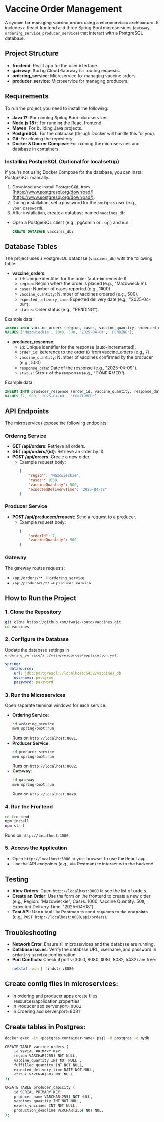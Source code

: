 # Vaccine Order Management

A system for managing vaccine orders using a microservices architecture. It includes a React frontend and three Spring Boot microservices (`gateway`, `ordering_service`, `producer_service`) that interact with a PostgreSQL database.

## Project Structure

- **frontend**: React app for the user interface.
- **gateway**: Spring Cloud Gateway for routing requests.
- **ordering\_service**: Microservice for managing vaccine orders.
- **producer\_service**: Microservice for managing producers.

## Requirements

To run the project, you need to install the following:

- **Java 17**: For running Spring Boot microservices.
- **Node.js 18+**: For running the React frontend.
- **Maven**: For building Java projects.
- **PostgreSQL**: For the database (though Docker will handle this for you).
- **Git**: For cloning the repository.
- **Docker & Docker Compose**: For running the microservices and database in containers.

### Installing PostgreSQL (Optional for local setup)

If you're not using Docker Compose for the database, you can install PostgreSQL manually.
1. Download and install PostgreSQL from [https://www.postgresql.org/download/](https://www.postgresql.org/download/).
2. During installation, set a password for the `postgres` user (e.g., `your_password`).
3. After installation, create a database named `vaccines_db`:
  - Open a PostgreSQL client (e.g., pgAdmin or `psql`) and run:
    ```sql
    CREATE DATABASE vaccines_db;
    ```
    
## Database Tables

The project uses a PostgreSQL database (`vaccines_db`) with the following table:

- **vaccine\_orders**:
    - `id`: Unique identifier for the order (auto-incremented).
    - `region`: Region where the order is placed (e.g., "Mazowieckie").
    - `cases`: Number of cases reported (e.g., 1000).
    - `vaccine_quantity`: Number of vaccines ordered (e.g., 500).
    - `expected_delivery_time`: Expected delivery date (e.g., "2025-04-08").
    - `status`: Order status (e.g., "PENDING").

Example data:

```sql
INSERT INTO vaccine_orders (region, cases, vaccine_quantity, expected_delivery_time, status)
VALUES ('Mazowieckie', 1000, 500, '2025-04-08', 'PENDING');
```

- **producer\_response**:
    - `id`: Unique identifier for the response (auto-incremented).
    - `order_id`: Reference to the order ID from vaccine_orders (e.g., 7).
    - `vaccine_quantity`: Number of vaccines confirmed by the producer (e.g., 500).
    - `response_date`: Date of the response (e.g., "2025-04-09").
    - `status`: Status of the response (e.g., "CONFIRMED").

Example data:

```sql
INSERT INTO producer_response (order_id, vaccine_quantity, response_date, status)
VALUES (7, 500, '2025-04-09', 'CONFIRMED');
```

## API Endpoints

The microservices expose the following endpoints:

### Ordering Service

- **GET /api/orders**: Retrieve all orders.
- **GET /api/orders/{id}**: Retrieve an order by ID.
- **POST /api/orders**: Create a new order.
    - Example request body:
      ```json
      {
          "region": "Mazowieckie",
          "cases": 1000,
          "vaccineQuantity": 500,
          "expectedDeliveryTime": "2025-04-08"
      }
      ```

### Producer Service

- **POST /api/producers/request**: Send a request to a producer.
    - Example request body:
      ```json
      {
          "orderId": 7,
          "vaccineQuantity": 500
      }
      ```

### Gateway

The gateway routes requests:

- `/api/orders/**` → `ordering_service`
- `/api/producers/**` → `producer_service`

## How to Run the Project

### 1. Clone the Repository

```bash
git clone https://github.com/twoje-konto/vaccines.git
cd vaccines
```

### 2. Configure the Database

Update the database settings in `ordering_service/src/main/resources/application.yml`:

```yaml
spring:
  datasource:
    url: jdbc:postgresql://localhost:5432/vaccines_db
    username: postgres
    password: password
```

### 3. Run the Microservices

Open separate terminal windows for each service:

- **Ordering Service**:
  ```bash
  cd ordering_service
  mvn spring-boot:run
  ```
  Runs on `http://localhost:8081`.
- **Producer Service**:
  ```bash
  cd producer_service
  mvn spring-boot:run
  ```
  Runs on `http://localhost:8082`.
- **Gateway**:
  ```bash
  cd gateway
  mvn spring-boot:run
  ```
  Runs on `http://localhost:8080`.

### 4. Run the Frontend

```bash
cd frontend
npm install
npm start
```

Runs on `http://localhost:3000`.

### 5. Access the Application

- Open `http://localhost:3000` in your browser to use the React app.
- Use the API endpoints (e.g., via Postman) to interact with the backend.

## Testing

- **View Orders**: Open `http://localhost:3000` to see the list of orders.
- **Create an Order**: Use the form on the frontend to create a new order (e.g., Region: "Mazowieckie", Cases: 1000, Vaccine Quantity: 500, Expected Delivery Time: "2025-04-08").
- **Test API**: Use a tool like Postman to send requests to the endpoints (e.g., `POST http://localhost:8080/api/orders`).

## Troubleshooting

- **Network Error**: Ensure all microservices and the database are running.
- **Database Issues**: Verify the database URL, username, and password in `ordering_service` configuration.
- **Port Conflicts**: Check if ports (3000, 8080, 8081, 8082, 5432) are free:
  ```bash
  netstat -aon | findstr :8080
  ```
  
## Create config files in microservices:

- In ordering and producer apps create files 'resources/application.properties'
- In Producer add server.port=8082
- In Ordering add server.port=8081


## Create tables in Postgres:

```bash
docker exec -it <postgres-container-name> psql -U postgres -d mydb

CREATE TABLE vaccine_orders (
    id SERIAL PRIMARY KEY,
    region VARCHAR(255) NOT NULL,
    vaccine_quantity INT NOT NULL ,
    fulfilled_quantity INT NOT NULL,
    expected_delivery_time DATE NOT NULL,
    status VARCHAR(50) NOT NULL
);

CREATE TABLE producer_capacity (
    id SERIAL PRIMARY KEY,
    producer_name VARCHAR(255) NOT NULL,
    vaccines_quantity INT NOT NULL,
    excess_vaccines INT NOT NULL,
    production_deadline VARCHAR(255) NOT NULL
);
```